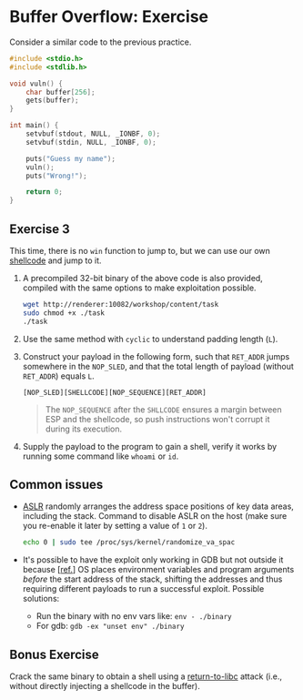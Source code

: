 # Buffer Overflow: Exercise

Consider a similar code to the previous practice.

```c
#include <stdio.h>
#include <stdlib.h>

void vuln() {
    char buffer[256];
    gets(buffer);
}

int main() {
    setvbuf(stdout, NULL, _IONBF, 0);
    setvbuf(stdin, NULL, _IONBF, 0);

    puts("Guess my name");
    vuln();
    puts("Wrong!");

    return 0;
}
```

## Exercise 3

This time, there is no `win` function to jump to, but we can use our own [shellcode](http://shell-storm.org/shellcode/files/shellcode-811.html) and jump to it.

1. A precompiled 32-bit binary of the above code is also provided, compiled with the same options to make exploitation possible.

    ```bash
    wget http://renderer:10082/workshop/content/task
    sudo chmod +x ./task
    ./task
    ```

1. Use the same method with `cyclic` to understand padding length (`L`).

1. Construct your payload in the following form, such that `RET_ADDR` jumps somewhere in the `NOP_SLED`, and that the total length of payload (without `RET_ADDR`) equals `L`.

    ```text
    [NOP_SLED][SHELLCODE][NOP_SEQUENCE][RET_ADDR]
    ```

    > The `NOP_SEQUENCE` after the `SHLLCODE` ensures a margin between ESP and the shellcode, so push instructions won't corrupt it during its execution.

1. Supply the payload to the program to gain a shell, verify it works by running some command like `whoami` or `id`.

## Common issues

- [ASLR](https://en.wikipedia.org/wiki/Address_space_layout_randomization) randomly arranges the address space positions of key data areas, including the stack. Command to disable ASLR on the host (make sure you re-enable it later by setting a value of `1` or `2`).

    ```bash
    echo 0 | sudo tee /proc/sys/kernel/randomize_va_spac
    ```

- It's possible to have the exploit only working in GDB but not outside it because  [[ref.](https://stackoverflow.com/questions/17775186/buffer-overflow-works-in-gdb-but-not-without-it)] OS places environment variables and program arguments *before* the start address of the stack, shifting the addresses and thus requiring different payloads to run a successful exploit. Possible solutions:
  - Run the binary with no env vars like: `env - ./binary`
  - For gdb: `gdb -ex "unset env" ./binary`

## Bonus Exercise

Crack the same binary to obtain a shell using a [return-to-libc](https://en.wikipedia.org/wiki/Return-to-libc_attack) attack (i.e., without directly injecting a shellcode in the buffer).
